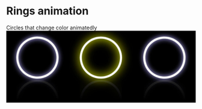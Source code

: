 # Rings animation
Circles that change color animatedly
![Image alt](https://github.com/vladsosnov/css-tricks/blob/master/Animations/Ring%20animation/demo.jpg)